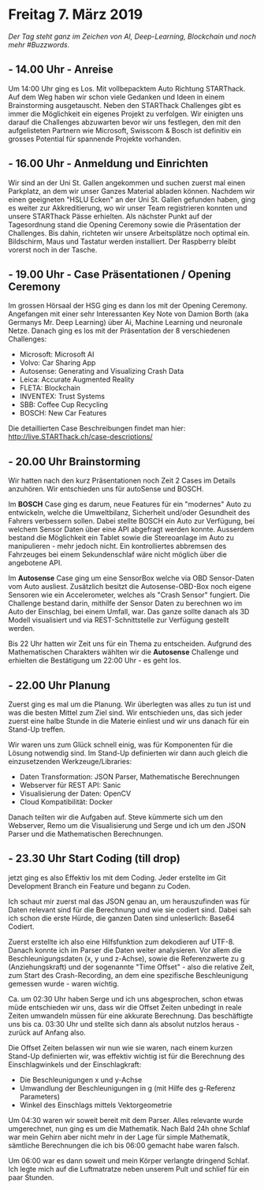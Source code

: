 # Freitag 7. März 2019

*Der Tag steht ganz im Zeichen von AI, Deep-Learning, Blockchain und noch mehr #Buzzwords.*

## - 14.00 Uhr - Anreise

Um 14:00 Uhr ging es Los. Mit vollbepacktem Auto Richtung STARThack. Auf dem Weg haben wir schon viele Gedanken und Ideen in einem Brainstorming ausgetauscht. Neben den STARThack Challenges gibt es immer die Möglichkeit ein eigenes Projekt zu verfolgen.
Wir einigten uns darauf die Challenges abzuwarten bevor wir uns festlegen, den mit den aufgelisteten Partnern wie Microsoft, Swisscom & Bosch ist definitiv ein grosses Potential für spannende Projekte vorhanden.

## - 16.00 Uhr - Anmeldung und Einrichten

Wir sind an der Uni St. Gallen angekommen und suchen zuerst mal einen Parkplatz, an dem wir unser Ganzes Material abladen können. Nachdem wir einen geeigneten "HSLU Ecken" an der Uni St. Gallen gefunden haben, ging es weiter zur Akkreditierung, wo wir unser Team registrieren konnten und unsere STARThack Pässe erhielten.
Als nächster Punkt auf der Tagesordnung stand die Opening Ceremony sowie die Präsentation der Challenges.
Bis dahin, richteten wir unsere Arbeitsplätze noch optimal ein. Bildschirm, Maus und Tastatur werden installiert.
Der Raspberry bleibt vorerst noch in der Tasche.


## - 19.00 Uhr - Case Präsentationen / Opening Ceremony

Im grossen Hörsaal der HSG ging es dann los mit der Opening Ceremony.
Angefangen mit einer sehr Interessanten Key Note von Damion Borth (aka Germanys Mr. Deep Learning) über Ai, Machine Learning und neuronale Netze.
Danach ging es los mit der Präsentation der 8 verschiedenen Challenges:

- Microsoft: Microsoft AI
- Volvo: Car Sharing App
- Autosense: Generating and Visualizing Crash Data
- Leica: Accurate Augmented Reality
- FLETA: Blockchain
- INVENTEX: Trust Systems
- SBB: Coffee Cup Recycling
- BOSCH: New Car Features

Die detaillierten Case Beschreibungen findet man hier: http://live.STARThack.ch/case-descriptions/

## - 20.00 Uhr Brainstorming

Wir hatten nach den kurz Präsentationen noch Zeit 2 Cases im Details anzuhören. Wir entschieden uns für autoSense und BOSCH.

Im **BOSCH** Case ging es darum, neue Features für ein "modernes" Auto zu entwickeln, welche die Umweltbilanz, Sicherheit und/oder Gesundheit des Fahrers verbessern sollen.
Dabei stellte BOSCH ein Auto zur Verfügung, bei welchem Sensor Daten über eine API abgefragt werden konnte.
Ausserdem bestand die Möglichkeit ein Tablet sowie die Stereoanlage im Auto zu manipulieren - mehr jedoch nicht.
Ein kontrolliertes abbremsen des Fahrzeuges bei einem Sekundenschlaf wäre nicht möglich über die angebotene API.

Im **Autosense** Case ging um eine SensorBox welche via OBD Sensor-Daten vom Auto ausliest.
Zusätzlich besitzt die Autosense-OBD-Box noch eigene Sensoren wie ein Accelerometer, welches als "Crash Sensor" fungiert.
Die Challenge bestand darin, mithilfe der Sensor Daten zu berechnen wo im Auto der Einschlag, bei einem Umfall, war.
Das ganze sollte danach als 3D Modell visualisiert und via REST-Schnittstelle zur Verfügung gestellt werden.

Bis 22 Uhr hatten wir Zeit uns für ein Thema zu entscheiden.
Aufgrund des Mathematischen Charakters wählten wir die **Autosense** Challenge und erhielten die Bestätigung um 22:00 Uhr - es geht los.


## - 22.00 Uhr Planung

Zuerst ging es mal um die Planung. Wir überlegten was alles zu tun ist und was die besten Mittel zum Ziel sind.
Wir entschieden uns, das sich jeder zuerst eine halbe Stunde in die Materie einliest und wir uns danach für ein Stand-Up treffen.

Wir waren uns zum Glück schnell einig, was für Komponenten für die Lösung notwendig sind.
Im Stand-Up definierten wir dann auch gleich die einzusetzenden Werkzeuge/Libraries:

- Daten Transformation: JSON Parser, Mathematische Berechnungen
- Webserver für REST API: Sanic
- Visualisierung der Daten: OpenCV
- Cloud Kompatibilität: Docker

Danach teilten wir die Aufgaben auf. Steve kümmerte sich um den Webserver, Remo um die Visualisierung und Serge und ich um den JSON Parser und die Mathematischen Berechnungen.

## - 23.30 Uhr Start Coding (till drop)

jetzt ging es also Effektiv los mit dem Coding. Jeder erstellte im Git Development Branch ein Feature und begann zu Coden.

Ich schaut mir zuerst mal das JSON genau an, um herauszufinden was für Daten relevant sind für die Berechnung und wie sie codiert sind.
Dabei sah ich schon die erste Hürde, die ganzen Daten sind unleserlich: Base64 Codiert.

Zuerst erstellte ich also eine Hilfsfunktion zum dekodieren auf UTF-8.
Danach konnte ich im Parser die Daten weiter analysieren. Vor allem die Beschleunigungsdaten (x, y und z-Achse), sowie
die Referenzwerte zu g (Anziehungskraft) und der sogenannte "Time Offset" - also die relative Zeit, zum Start des
Crash-Recording, an dem eine spezifische Beschleunigung gemessen wurde - waren wichtig.

Ca. um 02:30 Uhr haben Serge und ich uns abgesprochen, schon etwas müde entschieden wir uns, dass wir die Offset Zeiten unbedingt in reale Zeiten umwandeln müssen für eine akkurate Berechnung. Das beschäftigte uns bis ca. 03:30 Uhr und stellte sich dann als absolut nutzlos heraus - zurück auf Anfang also.

Die Offset Zeiten belassen wir nun wie sie waren, nach einem kurzen Stand-Up definierten wir, was effektiv wichtig ist für die Berechnung des Einschlagwinkels und der Einschlagkraft:

- Die Beschleunigungen x und y-Achse
- Umwandlung der Beschleunigungen in g (mit Hilfe des g-Referenz Parameters)
- Winkel des Einschlags mittels Vektorgeometrie

Um 04:30 waren wir soweit bereit mit dem Parser. Alles relevante wurde umgerechnet, nun ging es um die Mathematik.
Nach Bald 24h ohne Schlaf war mein Gehirn aber nicht mehr in der Lage für simple Mathematik, sämtliche Berechnungen die ich bis 06:00 gemacht habe waren falsch.

Um 06:00 war es dann soweit und mein Körper verlangte dringend Schlaf. Ich legte mich auf die Luftmatratze neben unserem
Pult und schlief für ein paar Stunden.
